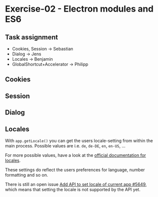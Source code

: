 # Exercise-02 - Electron modules and ES6 #

## Task assignment
- Cookies, Session -> Sebastian
- Dialog -> Jens
- Locales -> Benjamin
- GlobalShortcut+Accelerator -> Philipp

## Cookies

## Session

## Dialog

## Locales

With `app.getLocale()` you can get the users locale-setting from within the main process. 
Possible values are i.e. `de`, `de-DE`, `en`, `en-US`, ...

For more possible values, have a look at the [official documentation for locales](https://github.com/electron/electron/blob/master/docs/api/locales.md).

These settings do reflect the users preferences for language, number formatting and so on.

There is still an open issue [Add API to set locale of current app #5649](https://github.com/electron/electron/issues/5649), which means that setting the locale is not supported by the API yet.


